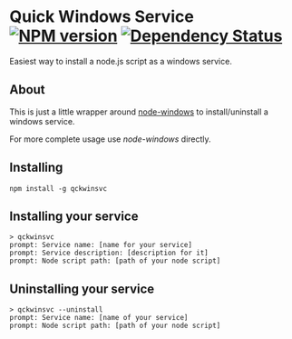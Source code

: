 # Quick Windows Service [![NPM version](https://badge.fury.io/js/qckwinsvc.png)](http://badge.fury.io/js/qckwinsvc) [![Dependency Status](https://david-dm.org/tallesl/qckwinsvc.png)](https://david-dm.org/tallesl/qckwinsvc)

Easiest way to install a node.js script as a windows service.

## About

This is just a little wrapper around [node-windows](https://github.com/coreybutler/node-windows) to install/uninstall a windows service.

For more complete usage use *node-windows* directly.

## Installing

    npm install -g qckwinsvc

## Installing your service

    > qckwinsvc
    prompt: Service name: [name for your service]
    prompt: Service description: [description for it]
    prompt: Node script path: [path of your node script]

## Uninstalling your service

    > qckwinsvc --uninstall
    prompt: Service name: [name of your service]
    prompt: Node script path: [path of your node script]
